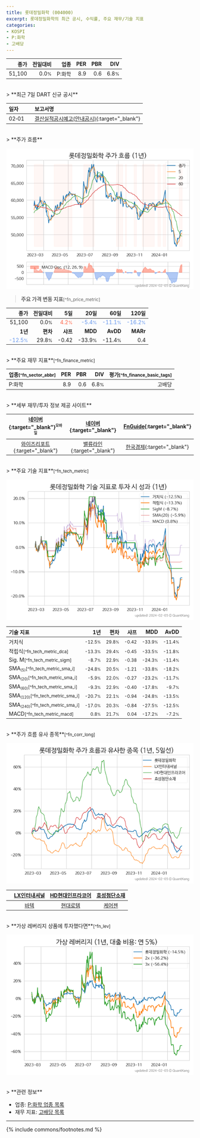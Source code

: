 ```yaml
---
title: 롯데정밀화학 (004000)
excerpt: 롯데정밀화학의 최근 공시, 수익률, 주요 재무/기술 지표
categories:
- KOSPI
- P:화학
- 고배당
---
```


| **종가** | **전일대비** | **업종** | **PER** | **PBR** | **DIV** |
| -------: | -----------: | -------: | ------: | ------: | ------: |
| 51,100 | 0.0<small>%</small> | P:화학 | 8.9 | 0.6 | 6.8<small>%</small> |

<!-- more -->

<br>
> **최근 7일 DART 신규 공시**<a id="dart"></a>

| **일자** |      | **보고서명** |
| :------- | :--- | :----------- |
| 02&#x2011;01 | | [결산실적공시예고(안내공시)](https://dart.fss.or.kr/dsaf001/main.do?rcpNo=20240201800101){:target="_blank"} |

<br>
> **주가 흐름**<a id="price"></a>

![004000](/stock/images/004000.png)

> **주요 가격 변동 지표**<small>[^fn_price_metric]</small>

| **종가** | **전일대비** | **5일** | **20일** | **60일** | **120일** |
| -------: | -----------: | ------: | -------: | -------: | --------: |
| 51,100 | 0.0<small>%</small> | <span style="color: tomato">4.2<small>%</small></span> | <span style="color: cornflowerblue">-5.4<small>%</small></span> | <span style="color: cornflowerblue">-11.1<small>%</small></span> | <span style="color: cornflowerblue">-16.2<small>%</small></span> |
| **1년** | **편차** | **샤프** | **MDD** | **AvDD** | **MARr** |
| <span style="color: cornflowerblue">-12.5<small>%</small></span> | 29.8<small>%</small> | -0.42 | -33.9<small>%</small> | -11.4<small>%</small> | 0.4 |

<br>
> **주요 재무 지표**<small>[^fn_finance_metric]</small>

| **업종**<small>[^fn_sector_abbr]</small> | **PER** | **PBR** | **DIV** | **평가**<small>[^fn_finance_basic_tags]</small> |
| :--------------------------------------- | ------: | ------: | ------: | ----------------------------------------------: |
| P:화학 | 8.9 | 0.6 | 6.8<small>%</small> | 고배당 |

<br>
> **세부 재무/투자 정보 제공 사이트**

| [네이버](https://m.stock.naver.com/domestic/stock/004000/finance/summary){:target="_blank"}<sup><small>모바일</small></sup> | [네이버](https://finance.naver.com/item/coinfo.naver?code=004000){:target="_blank"} | [FnGuide](https://comp.fnguide.com/SVO2/ASP/SVD_Invest.asp?gicode=A004000&MenuYn=Y){:target="_blank"} |
| :---: | :---: | :---: |
| [와이즈리포트](https://comp.wisereport.co.kr/company/c1040001.aspx?cmp_cd=004000){:target="_blank"} | [밸류라인](https://www.valueline.co.kr/finance/summary/004000){:target="_blank"} | [한국경제](https://markets.hankyung.com/stock/004000/financial-summary){:target="_blank"} |

<br>
> **주요 기술 지표**<small>[^fn_tech_metric]</small>


![004000](/stock/images/004000_tech.png)

| **기술 지표** | **1년** | **편차** | **샤프** | **MDD** | **AvDD** |
| :------------ | ------: | -----------: | -------: | ------: | -------: |
| 거치식 | <small>-12.5<small>%</small></small> | <small>29.8<small>%</small></small> | <small>-0.42</small> | <small>-33.9<small>%</small></small> | <small>-11.4<small>%</small></small> |
| 적립식<small>[^fn_tech_metric_dca]</small> | <small>-13.3<small>%</small></small> | <small>29.4<small>%</small></small> | <small>-0.45</small> | <small>-33.5<small>%</small></small> | <small>-11.8<small>%</small></small> |
| Sig. M<small>[^fn_tech_metric_sigm]</small> | <small>-8.7<small>%</small></small> | <small>22.9<small>%</small></small> | <small>-0.38</small> | <small>-24.3<small>%</small></small> | <small>-11.4<small>%</small></small> |
| SMA<small><sub>(5)</sub></small><small>[^fn_tech_metric_sma_i]</small> | <small>-24.8<small>%</small></small> | <small>20.5<small>%</small></small> | <small>-1.21</small> | <small>-33.8<small>%</small></small> | <small>-18.2<small>%</small></small> |
| SMA<small><sub>(20)</sub></small><small>[^fn_tech_metric_sma_i]</small> | <small>-5.9<small>%</small></small> | <small>22.0<small>%</small></small> | <small>-0.27</small> | <small>-23.2<small>%</small></small> | <small>-11.7<small>%</small></small> |
| SMA<small><sub>(60)</sub></small><small>[^fn_tech_metric_sma_i]</small> | <small>-9.3<small>%</small></small> | <small>22.9<small>%</small></small> | <small>-0.40</small> | <small>-17.8<small>%</small></small> | <small>-9.7<small>%</small></small> |
| SMA<small><sub>(120)</sub></small><small>[^fn_tech_metric_sma_i]</small> | <small>-20.7<small>%</small></small> | <small>22.1<small>%</small></small> | <small>-0.94</small> | <small>-24.8<small>%</small></small> | <small>-13.5<small>%</small></small> |
| SMA<small><sub>(240)</sub></small><small>[^fn_tech_metric_sma_i]</small> | <small>-17.0<small>%</small></small> | <small>20.3<small>%</small></small> | <small>-0.84</small> | <small>-27.5<small>%</small></small> | <small>-12.5<small>%</small></small> |
| MACD<small>[^fn_tech_metric_macd]</small> | <small>0.8<small>%</small></small> | <small>21.7<small>%</small></small> | <small>0.04</small> | <small>-17.2<small>%</small></small> | <small>-7.2<small>%</small></small> |

<br>
> **주가 흐름 유사 종목**<a id="corr"></a><small>[^fn_corr_long]</small>

![004000](/stock/images/004000_corr.png)

|       | [LX인터내셔널](/001120/) | [HD현대인프라코어](/042670/) | [효성첨단소재](/298050/) |
| :---: | :------------------------------------: | :------------------------------------: | :------------------------------------: |
|       | [바텍](/043150/) | [현대로템](/064350/) | [케어젠](/214370/) |

<br>
> **가상 레버리지 상품에 투자했다면**<a id="2x"></a><small>[^fn_lev]</small>

![004000](/stock/images/004000_2x.png)

<br>
> **관련 정보**

- 업종: [P:화학 업종 목록](/stats/sector/kospi_업종_화학_종목/)
- 재무 지표: [고배당 목록](/fn/fn_high_div/)

---
{% include commons/footnotes.md %}